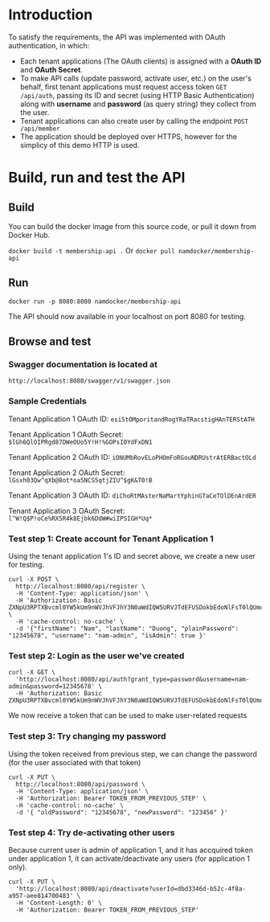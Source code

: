 # Introduction

To satisfy the requirements, the API was implemented with OAuth authentication, in which: 

- Each tenant applications (The OAuth clients) is assigned with a **OAuth ID** and **OAuth Secret**.
- To make API calls (update password, activate user, etc.) on the user's behalf, first tenant applications must request access token `GET /api/auth`, passing its ID and secret (using HTTP Basic Authentication) along with **username** and **password** (as query string) they collect from the user.
- Tenant applications can also create user by calling the endpoint `POST /api/member`
- The application should be deployed over HTTPS, however for the simplicy of this demo HTTP is used.

# Build, run and test the API

## Build

You can build the docker image from this source code, or pull it down from Docker Hub.

`docker build -t membership-api .` Or  `docker pull namdocker/membership-api`

## Run 

`docker run -p 8080:8080 namdocker/membership-api`

The API should now available in your localhost on port 8080 for testing.

## Browse and test

### Swagger documentation is located at

`http://localhost:8080/swagger/v1/swagger.json`

### Sample Credentials

Tenant Application 1 OAuth ID: `esiStOMporitandRogYRaTRacstigHAnTERStATH`

Tenant Application 1 OAuth Secret: `$lGh6QlOIPRgd87DWeOUo5Y!H!%GOPsI0YdFxDN1`

Tenant Application 2 OAuth ID: `iONUMbRovELoPHOmFoRGouNDRUstrAtERBactOLd`

Tenant Application 2 OAuth Secret: `lGsxh03Qw^qXb@8ot*oa5NCS5qtjZIU^$gK&T0!B`

Tenant Application 3 OAuth ID: `diChoRtMAsterNaMartYphinGTaCeTOlDEnArdER`

Tenant Application 3 OAuth Secret: `l^W!Q$P!oCe%RX5R4k8Ejbk6DdW#wiIPSIGH*Uq*`


### Test step 1: Create account for Tenant Application 1
Using the tenant application 1's ID and secret above, we create a new user for testing.
```
curl -X POST \
  http://localhost:8080/api/register \
  -H 'Content-Type: application/json' \
  -H 'Authorization: Basic ZXNpU3RPTXBvcml0YW5kUm9nWVJhVFJhY3N0aWdIQW5URVJTdEFUSDokbEdoNlFsT0lQUmdkODdEV2VPVW81WSFIISVHT1BzSTBZZEZ4RE4x' \
  -H 'cache-control: no-cache' \
  -d '{"firstName": "Nam", "lastName": "Duong", "plainPassword": "12345678", "username": "nam-admin", "isAdmin": true }'
```

### Test step 2: Login as the user we've created

```
curl -X GET \
  'http://localhost:8080/api/auth?grant_type=password&username=nam-admin&password=12345678' \
  -H 'Authorization: Basic ZXNpU3RPTXBvcml0YW5kUm9nWVJhVFJhY3N0aWdIQW5URVJTdEFUSDokbEdoNlFsT0lQUmdkODdEV2VPVW81WSFIISVHT1BzSTBZZEZ4RE4x'
```

We now receive a token that can be used to make user-related requests

### Test step 3: Try changing my password

Using the token received from previous step, we can change the password (for the user associated with that token)

```
curl -X PUT \
  http://localhost:8080/api/password \
  -H 'Content-Type: application/json' \
  -H 'Authorization: Bearer TOKEN_FROM_PREVIOUS_STEP' \
  -H 'cache-control: no-cache' \
  -d '{ "oldPassword": "12345678", "newPassword": "123456" }'
``` 

### Test step 4: Try de-activating other users

Because current user is admin of application 1, and it has accquired token under application 1, it can activate/deactivate any users (for application 1 only).

```
curl -X PUT \
  'http://localhost:8080/api/deactivate?userId=dbd3346d-b52c-4f8a-a957-aee814700483' \
  -H 'Content-Length: 0' \
  -H 'Authorization: Bearer TOKEN_FROM_PREVIOUS_STEP'
 
```


